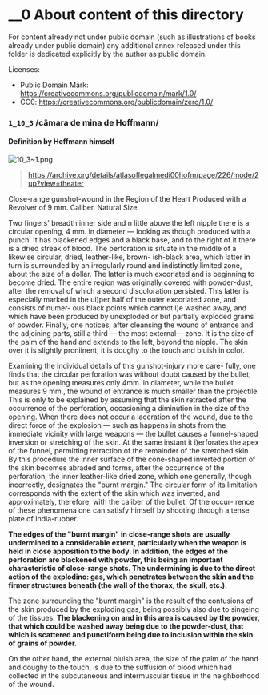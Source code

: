 # __0 About content of this directory

For content already not under public domain (such as illustrations of books already under public domain) any additional annex released under this folder is dedicated explicitly by the author as public domain.

Licenses:
- Public Domain Mark: https://creativecommons.org/publicdomain/mark/1.0/
- CC0: https://creativecommons.org/publicdomain/zero/1.0/

### `1_10_3` /câmara de mina de Hoffmann/

#### Definition by Hoffmann himself

![10_3~1.png](10_3~1.png)

> https://archive.org/details/atlasoflegalmedi00hofm/page/226/mode/2up?view=theater

Close-range gunshot-wound in the Region of the Heart Produced with a Revolver of 9 mm. Caliber. Natural Size.

Two fingers' breadth inner side and n little above the left nipple there is a circular opening, 4 mm. in diameter — looking as though produced with a punch. It has blackened edges and a black base, and to the right of it there is a dried streak of blood. The perforation is situate in the middle of a likewise circular, dried, leather-like, brown- ish-black area, which latter in turn is surrounded by an irregularly round and indistinctly limited zone, about the size of a dollar. The latter is much excoriated and is beginning to become dried. The entire region was originally covered with powder-dust, after the removal of which a second discoloration persisted. This latter is especially marked in the ui)per half of the outer excoriated zone, and consists of numer- ous black points which cannot l)e washed away, and which have been produced by unexploded or but partially exploded grains of powder. Finally, one notices, after cleansing the wound of entrance and the adjoining parts, still a third — the most external— zone. It is the size of the palm of the hand and extends to the left, beyond the nipple. The skin over it is slightly proniinent; it is doughy to the touch and bluish in color.

Examining the individual details of this gunshot-injury more care- fully, one finds that the circular perforation was without doubt caused by the bullet; but as the opening measures only 4mm. in diameter, while the bullet measures 9 mm., the wound of entrance is much smaller than the projectile. This is only to be explained by assuming that the skin retracted after the occurrence of the perforation, occasioning a diminution in the size of the opening. When there does not occur a laceration of the wound, due to the direct force of the explosion — such as happens in shots from the immediate vicinity with large weapons — the bullet causes a funnel-shaped inversion or stretching of the skin. At the same instant it i)erforates the apex of the funnel, permitting retraction of the remainder of the stretched skin. By this procedure the inner surface of the cone-shaped inverted portion of the skin becomes abraded and forms, after the occurrence of the perforation, the inner leather-like dried zone, which one generally, though incorrectly, designates the "burnt margin." The circular form of its limitation corresponds with the extent of the skin which was inverted, and approximately, therefore, with the caliber of the bullet. Of the occur- rence of these phenomena one can satisfy himself by shooting through a tense plate of India-rubber.

**The edges of the "burnt margin" in close-range shots are usually undermined to a considerable extent, particularly when the weapon is held in close apposition to the body. In addition, the edges of the perforation are blackened with powder, this being an important characteristic of close-range shots. The undermining is due to the direct action of the explodino: gas, which penetrates between the skin and the firmer structures beneath (the wall of the thorax, the skull, etc.).**

The zone surrounding the "burnt margin" is the result of the contusions of the skin produced by the exploding gas, being possibly also due to singeing of the tissues. **The blackening on and in this area is caused by the powder, that which could be washed away being due to the powder-dust, that which is scattered and punctiform being due to inclusion within the skin of grains of powder.**

On the other hand, the external bluish area, the size of the palm of the hand and doughy to the touch, is due to the suffusion of blood which had collected in the subcutaneous and intermuscular tissue in the neighborhood of the wound.
